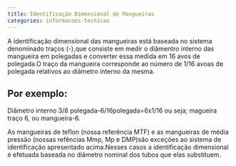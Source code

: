 ```yaml
---
title: Identificação Dimensional de Mangueiras
categories: informacoes-tecnicas
---
```


A identificação dimensional das mangueiras está baseada no sistema denominado traços (-),que consiste em medir o diâmentro interno das mangueira em polegadas e converter essa medida em 16 avos de polegada.O traço da mangueira corresponde ao número de 1/16 avoas de polegada relativos ao diâmetro interno da mesma.

## Por exemplo:
Diâmetro interno 3/8 polegada-6/16polegada=6x1/16 ou seja; magueira traço 6, ou mangueira-6.

As mangueiras de teflon (nossa referência MTF) e as mangueiras de média pressão (nossas refências Mmp, Mp e DMP)são exceções ao sistema de identificação apresentado acima.Nesses casos a identificação dimensional é efetuada baseada no diâmetro nominal dos tubos que elas substituem.

